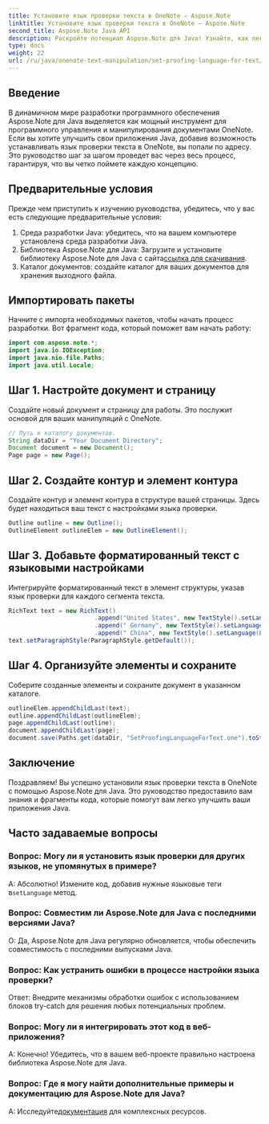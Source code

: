 ```yaml
---
title: Установите язык проверки текста в OneNote — Aspose.Note
linktitle: Установите язык проверки текста в OneNote — Aspose.Note
second_title: Aspose.Note Java API
description: Раскройте потенциал Aspose.Note для Java! Узнайте, как легко настроить язык проверки текста в OneNote, с помощью нашего пошагового руководства.
type: docs
weight: 22
url: /ru/java/onenote-text-manipulation/set-proofing-language-for-text/
---
```

## Введение
В динамичном мире разработки программного обеспечения Aspose.Note для Java выделяется как мощный инструмент для программного управления и манипулирования документами OneNote. Если вы хотите улучшить свои приложения Java, добавив возможность устанавливать язык проверки текста в OneNote, вы попали по адресу. Это руководство шаг за шагом проведет вас через весь процесс, гарантируя, что вы четко поймете каждую концепцию.
## Предварительные условия
Прежде чем приступить к изучению руководства, убедитесь, что у вас есть следующие предварительные условия:
1. Среда разработки Java: убедитесь, что на вашем компьютере установлена среда разработки Java.
2.  Библиотека Aspose.Note для Java: Загрузите и установите библиотеку Aspose.Note для Java с сайта[ссылка для скачивания](https://releases.aspose.com/note/java/).
3. Каталог документов: создайте каталог для ваших документов для хранения выходного файла.
## Импортировать пакеты
Начните с импорта необходимых пакетов, чтобы начать процесс разработки. Вот фрагмент кода, который поможет вам начать работу:
```java
import com.aspose.note.*;
import java.io.IOException;
import java.nio.file.Paths;
import java.util.Locale;
```
## Шаг 1. Настройте документ и страницу
Создайте новый документ и страницу для работы. Это послужит основой для ваших манипуляций с OneNote.
```java
// Путь к каталогу документов.
String dataDir = "Your Document Directory";
Document document = new Document();
Page page = new Page();
```
## Шаг 2. Создайте контур и элемент контура
Создайте контур и элемент контура в структуре вашей страницы. Здесь будет находиться ваш текст с настройками языка проверки.
```java
Outline outline = new Outline();
OutlineElement outlineElem = new OutlineElement();
```
## Шаг 3. Добавьте форматированный текст с языковыми настройками
Интегрируйте форматированный текст в элемент структуры, указав язык проверки для каждого сегмента текста.
```java
RichText text = new RichText()
                        .append("United States", new TextStyle().setLanguage(Locale.forLanguageTag("en-US")))
                        .append(" Germany", new TextStyle().setLanguage(Locale.forLanguageTag("de-DE")))
                        .append(" China", new TextStyle().setLanguage(Locale.forLanguageTag("zh-CN")));
text.setParagraphStyle(ParagraphStyle.getDefault());
```
## Шаг 4. Организуйте элементы и сохраните
Соберите созданные элементы и сохраните документ в указанном каталоге.
```java
outlineElem.appendChildLast(text);
outline.appendChildLast(outlineElem);
page.appendChildLast(outline);
document.appendChildLast(page);
document.save(Paths.get(dataDir, "SetProofingLanguageForText.one").toString()); 
```
## Заключение
Поздравляем! Вы успешно установили язык проверки текста в OneNote с помощью Aspose.Note для Java. Это руководство предоставило вам знания и фрагменты кода, которые помогут вам легко улучшить ваши приложения Java.
## Часто задаваемые вопросы
### Вопрос: Могу ли я установить язык проверки для других языков, не упомянутых в примере?
 А: Абсолютно! Измените код, добавив нужные языковые теги в`setLanguage` метод.
### Вопрос: Совместим ли Aspose.Note для Java с последними версиями Java?
О: Да, Aspose.Note для Java регулярно обновляется, чтобы обеспечить совместимость с последними выпусками Java.
### Вопрос: Как устранить ошибки в процессе настройки языка проверки?
Ответ: Внедрите механизмы обработки ошибок с использованием блоков try-catch для решения любых потенциальных проблем.
### Вопрос: Могу ли я интегрировать этот код в веб-приложения?
А: Конечно! Убедитесь, что в вашем веб-проекте правильно настроена библиотека Aspose.Note для Java.
### Вопрос: Где я могу найти дополнительные примеры и документацию для Aspose.Note для Java?
 А: Исследуйте[документация](https://reference.aspose.com/note/java/) для комплексных ресурсов.